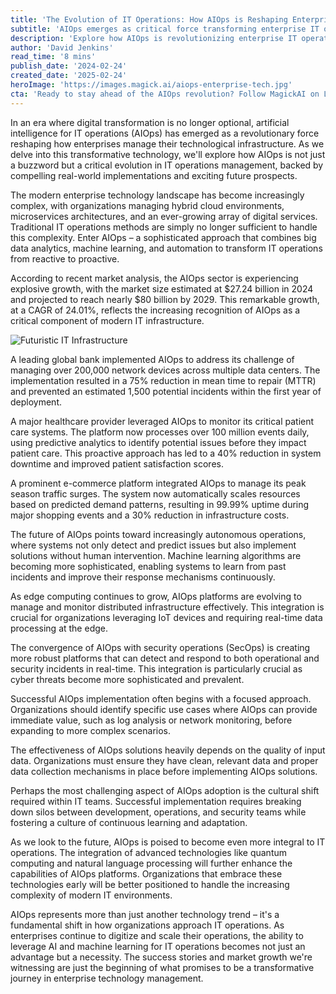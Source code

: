 ```yaml
---
title: 'The Evolution of IT Operations: How AIOps is Reshaping Enterprise Technology Management'
subtitle: 'AIOps emerges as critical force transforming enterprise IT operations with AI and automation'
description: 'Explore how AIOps is revolutionizing enterprise IT operations with AI and automation. Learn about real-world implementations showing 75% reduction in repair times and 40% reduced downtime, while market size is projected to reach $80 billion by 2029. Discover key trends in autonomous operations, edge computing, and security integration shaping the future of IT management.'
author: 'David Jenkins'
read_time: '8 mins'
publish_date: '2024-02-24'
created_date: '2025-02-24'
heroImage: 'https://images.magick.ai/aiops-enterprise-tech.jpg'
cta: 'Ready to stay ahead of the AIOps revolution? Follow MagickAI on LinkedIn for cutting-edge insights on AI technology and enterprise operations transformation.'
---
```


In an era where digital transformation is no longer optional, artificial intelligence for IT operations (AIOps) has emerged as a revolutionary force reshaping how enterprises manage their technological infrastructure. As we delve into this transformative technology, we'll explore how AIOps is not just a buzzword but a critical evolution in IT operations management, backed by compelling real-world implementations and exciting future prospects.

The modern enterprise technology landscape has become increasingly complex, with organizations managing hybrid cloud environments, microservices architectures, and an ever-growing array of digital services. Traditional IT operations methods are simply no longer sufficient to handle this complexity. Enter AIOps – a sophisticated approach that combines big data analytics, machine learning, and automation to transform IT operations from reactive to proactive.

According to recent market analysis, the AIOps sector is experiencing explosive growth, with the market size estimated at $27.24 billion in 2024 and projected to reach nearly $80 billion by 2029. This remarkable growth, at a CAGR of 24.01%, reflects the increasing recognition of AIOps as a critical component of modern IT infrastructure.

![Futuristic IT Infrastructure](https://images.magick.ai/aiops-enterprise-tech.jpg)

A leading global bank implemented AIOps to address its challenge of managing over 200,000 network devices across multiple data centers. The implementation resulted in a 75% reduction in mean time to repair (MTTR) and prevented an estimated 1,500 potential incidents within the first year of deployment.

A major healthcare provider leveraged AIOps to monitor its critical patient care systems. The platform now processes over 100 million events daily, using predictive analytics to identify potential issues before they impact patient care. This proactive approach has led to a 40% reduction in system downtime and improved patient satisfaction scores.

A prominent e-commerce platform integrated AIOps to manage its peak season traffic surges. The system now automatically scales resources based on predicted demand patterns, resulting in 99.99% uptime during major shopping events and a 30% reduction in infrastructure costs.

The future of AIOps points toward increasingly autonomous operations, where systems not only detect and predict issues but also implement solutions without human intervention. Machine learning algorithms are becoming more sophisticated, enabling systems to learn from past incidents and improve their response mechanisms continuously.

As edge computing continues to grow, AIOps platforms are evolving to manage and monitor distributed infrastructure effectively. This integration is crucial for organizations leveraging IoT devices and requiring real-time data processing at the edge.

The convergence of AIOps with security operations (SecOps) is creating more robust platforms that can detect and respond to both operational and security incidents in real-time. This integration is particularly crucial as cyber threats become more sophisticated and prevalent.

Successful AIOps implementation often begins with a focused approach. Organizations should identify specific use cases where AIOps can provide immediate value, such as log analysis or network monitoring, before expanding to more complex scenarios.

The effectiveness of AIOps solutions heavily depends on the quality of input data. Organizations must ensure they have clean, relevant data and proper data collection mechanisms in place before implementing AIOps solutions.

Perhaps the most challenging aspect of AIOps adoption is the cultural shift required within IT teams. Successful implementation requires breaking down silos between development, operations, and security teams while fostering a culture of continuous learning and adaptation.

As we look to the future, AIOps is poised to become even more integral to IT operations. The integration of advanced technologies like quantum computing and natural language processing will further enhance the capabilities of AIOps platforms. Organizations that embrace these technologies early will be better positioned to handle the increasing complexity of modern IT environments.

AIOps represents more than just another technology trend – it's a fundamental shift in how organizations approach IT operations. As enterprises continue to digitize and scale their operations, the ability to leverage AI and machine learning for IT operations becomes not just an advantage but a necessity. The success stories and market growth we're witnessing are just the beginning of what promises to be a transformative journey in enterprise technology management.